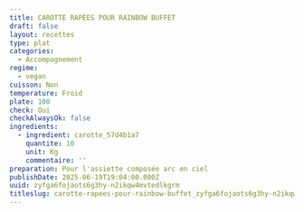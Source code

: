 ```yaml
---
title: CAROTTE RAPÉES POUR RAINBOW BUFFET
draft: false
layout: recettes
type: plat
categories:
  - Accompagnement
regime:
  - vegan
cuisson: Non
temperature: Froid
plate: 100
check: Oui
checkAlwaysOk: false
ingredients:
  - ingredient: carotte_57d4b1a7
    quantite: 10
    unit: Kg
    commentaire: ''
preparation: Pour l'assiette composée arc en ciel
publishDate: 2025-06-19T19:04:00.000Z
uuid: zyfga6fojaots6g3hy-n2ikqw4mvtedlkgrm
titleslug: carotte-rapees-pour-rainbow-buffet_zyfga6fojaots6g3hy-n2ikqw4mvtedlkgrm
---
```


